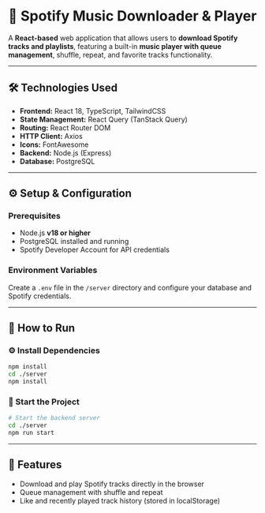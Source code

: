 # 🎵 Spotify Music Downloader & Player

A **React-based** web application that allows users to **download Spotify tracks and playlists**, featuring a built-in **music player with queue management**, shuffle, repeat, and favorite tracks functionality.

---

## 🛠️ Technologies Used

* **Frontend:** React 18, TypeScript, TailwindCSS
* **State Management:** React Query (TanStack Query)
* **Routing:** React Router DOM
* **HTTP Client:** Axios
* **Icons:** FontAwesome
* **Backend:** Node.js (Express)
* **Database:** PostgreSQL

---

## ⚙️ Setup & Configuration

### Prerequisites

* Node.js **v18 or higher**
* PostgreSQL installed and running
* Spotify Developer Account for API credentials

### Environment Variables

Create a `.env` file in the `/server` directory and configure your database and Spotify credentials.

---

## 🚀 How to Run

### ⚙️ Install Dependencies

```bash
npm install
cd ./server
npm install
```

### 🚀 Start the Project

```bash
# Start the backend server
cd ./server
npm run start
```

---

## 🌟 Features

* Download and play Spotify tracks directly in the browser
* Queue management with shuffle and repeat
* Like and recently played track history (stored in localStorage)


